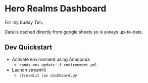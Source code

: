 # Hero Realms Dashboard

For my buddy Tim.

Data is cached directly from google sheets so is always up-to-date.

## Dev Quickstart

- Activate environment using Anaconda
  - `conda env update -f environment.yml`
- Launch streamlit 
  - `streamlit run dashboard.py`
